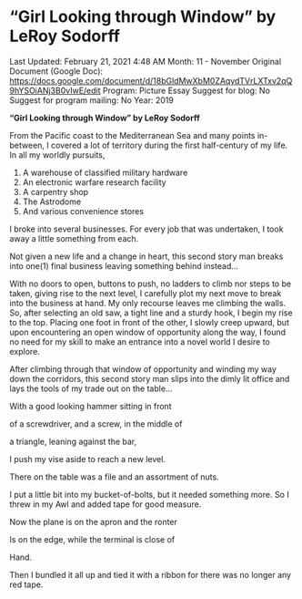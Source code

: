 # “Girl Looking through Window” by LeRoy Sodorff

Last Updated: February 21, 2021 4:48 AM
Month: 11 - November
Original Document (Google Doc): https://docs.google.com/document/d/18bGldMwXbM0ZAqydTVrLXTxv2qQ9hYSOiANj3B0vIwE/edit
Program: Picture Essay
Suggest for blog: No
Suggest for program mailing: No
Year: 2019

**“Girl Looking through Window” by LeRoy Sodorff**

From the Pacific coast to the Mediterranean Sea and many points in-between, I covered a lot of territory during the first half-century of my life. In all my worldly pursuits,

1. A warehouse of classified military hardware
2. An electronic warfare research facility
3. A carpentry shop
4. The Astrodome
5. And various convenience stores

I broke into several businesses. For every job that was undertaken, I took away a little something from each.

Not given a new life and a change in heart, this second story man breaks into one(1) final business leaving something behind instead…

With no doors to open, buttons to push, no ladders to climb nor steps to be taken, giving rise to the next level, I carefully plot my next move to break into the business at hand. My only recourse leaves me climbing the walls. So, after selecting an old saw, a tight line and a sturdy hook, I begin my rise to the top. Placing one foot in front of the other, I slowly creep upward, but upon encountering an open window of opportunity along the way, I found no need for my skill to make an entrance into a novel world I desire to explore.

After climbing through that window of opportunity and winding my way down the corridors, this second story man slips into the dimly lit office and lays the tools of my trade out on the table…

With a good looking hammer sitting in front

of a screwdriver, and a screw, in the middle of

a triangle, leaning against the bar,

I push my vise aside to reach a new level.

There on the table was a file and an assortment of nuts.

I put a little bit into my bucket-of-bolts, but it needed something more. So I threw in my Awl and added tape for good measure.

Now the plane is on the apron and the ronter

Is on the edge, while the terminal is close of

Hand.

Then I bundled it all up and tied it with a ribbon for there was no longer any red tape.
